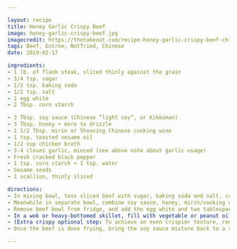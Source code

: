 ```yaml
---

layout: recipe
title: Honey Garlic Crispy Beef
image: honey-garlic-crispy-beef.jpg
imagecredit: https://thetakeout.com/recipe-honey-garlic-crispy-beef-chinese-takeout-1832566789
tags: Beef, Entree, NotTried, Chinese
date: 2019-02-17

ingredients:
- 1 lb. of flank steak, sliced thinly against the grain
- 3/4 tsp. sugar
- 1/2 tsp. baking soda
- 1/2 tsp. salt
- 1 egg white
- 2 Tbsp. corn starch

- 3 Tbsp. soy sauce (Chinese “light soy”, or Kikkoman)
- 3 Tbsp. honey + more to drizzle
- 1 1/2 Tbsp. mirin or Shoaxing Chinese cooking wine
- 1 tsp. toasted sesame oil
- 1/2 cup chicken broth
- 3-4 cloves garlic, minced (see above note about garlic usage)
- Fresh cracked black pepper
- 1 tsp. corn starch + 1 tsp. water
- Sesame seeds
- 1 scallion, thinly sliced

directions:
- In mixing bowl, toss sliced beef with sugar, baking soda and salt, coating evenly. Let sit in refrigerator for at least 20 minutes.
- Meanwhile in separate bowl, combine soy sauce, honey, mirin/cooking wine, sesame oil, and chicken broth. In large saucepan over medium-low heat, add a tablespoon of vegetable oil and add minced garlic. You don’t want to burn the garlic, much less brown it, but more to soften and release its aroma. After 2-3 minutes, add the soy sauce-broth mixture to the lightly sautéed garlic and turn heat up to medium-high, bringing to a simmer. Add lots of black pepper, then turn off heat and set aside as you work on the beef.
- Remove beef bowl from fridge, and add the egg white and two tablespoons of corn starch. Mix well, the beef should be lightly battered and goopy. Place back in fridge for 10 more minutes.
- In a wok or heavy-bottomed skillet, fill with vegetable or peanut oil to a depth of an inch. If you have a candy thermometer, use it here: You want the oil to be 375 degrees Fahrenheit. Remove battered beef from fridge, and once the oil hits that temperature, use bamboo chopsticks or tongs to add beef to the hot oil, loosening up the strips. After about 3-4 minutes, the beef should be beautifully crisp and golden brown. Remove to a rack for draining.
- (Extra crispy optional step: To achieve an even crispier texture, remove the beef—easiest with a spider strainer—after the first two minutes of frying. Let the oil temperature comes back up to 375 degrees, then deep fry the beef again for two more minutes. Remove twice-fried beef from oil and let drain on rack.)
- Once the beef is done frying, bring the soy sauce mixture back to a simmer. Mix the teaspoon each of corn starch and water together, then stir into your sauce. Simmer for a minute to thicken. Toss the crispy beef strips into this glaze, plate onto large serving dish, drizzle a good amount of honey, and crack more pepper. Sprinkle with sesame seeds and scallion to finish.

---
```

